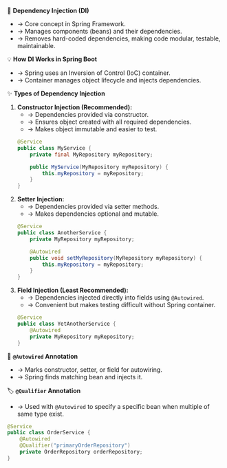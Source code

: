 💉 **Dependency Injection (DI)**
- → Core concept in Spring Framework.
- → Manages components (beans) and their dependencies.
- → Removes hard-coded dependencies, making code modular, testable, maintainable.

💡 **How DI Works in Spring Boot**
- → Spring uses an Inversion of Control (IoC) container.
- → Container manages object lifecycle and injects dependencies.

✨ **Types of Dependency Injection**
1.  **Constructor Injection (Recommended):**
    - → Dependencies provided via constructor.
    - → Ensures object created with all required dependencies.
    - → Makes object immutable and easier to test.
    ```java
    @Service
    public class MyService {
        private final MyRepository myRepository;

        public MyService(MyRepository myRepository) {
            this.myRepository = myRepository;
        }
    }
    ```
2.  **Setter Injection:**
    - → Dependencies provided via setter methods.
    - → Makes dependencies optional and mutable.
    ```java
    @Service
    public class AnotherService {
        private MyRepository myRepository;

        @Autowired
        public void setMyRepository(MyRepository myRepository) {
            this.myRepository = myRepository;
        }
    }
    ```
3.  **Field Injection (Least Recommended):**
    - → Dependencies injected directly into fields using `@Autowired`.
    - → Convenient but makes testing difficult without Spring container.
    ```java
    @Service
    public class YetAnotherService {
        @Autowired
        private MyRepository myRepository;
    }
    ```

📌 **`@Autowired` Annotation**
- → Marks constructor, setter, or field for autowiring.
- → Spring finds matching bean and injects it.

🏷️ **`@Qualifier` Annotation**
- → Used with `@Autowired` to specify a specific bean when multiple of same type exist.
```java
@Service
public class OrderService {
    @Autowired
    @Qualifier("primaryOrderRepository")
    private OrderRepository orderRepository;
}
```